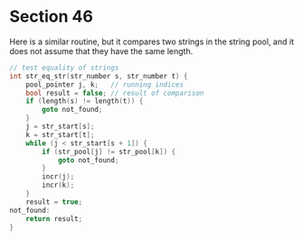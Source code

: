 # Section 46

Here is a similar routine, but it compares two strings in the string pool, and it does not assume that they have the same length.

```c strings.c
// test equality of strings
int str_eq_str(str_number s, str_number t) {
    pool_pointer j, k;   // running indices
    bool result = false; // result of comparison
    if (length(s) != length(t)) {
        goto not_found;
    }
    j = str_start[s];
    k = str_start[t];
    while (j < str_start[s + 1]) {
        if (str_pool[j] != str_pool[k]) {
            goto not_found;
        }
        incr(j);
        incr(k);
    }
    result = true;
not_found:
    return result;
}
```
